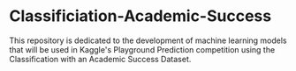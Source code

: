 # Classificiation-Academic-Success
This repository is dedicated to the development of machine learning models that will be used in Kaggle's Playground Prediction competition using the Classification with an Academic Success Dataset. 
